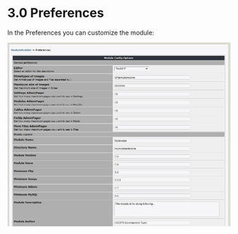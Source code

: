 # 3.0 Preferences

In the Preferences you can customize the module:

![](../assets/3preferences.jpg)
